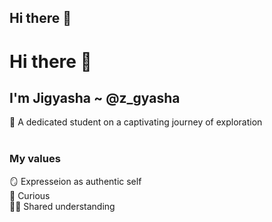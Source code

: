 ## Hi there 👋

# Hi there 👋
## I'm Jigyasha ~ @z_gyasha
👩 A dedicated student on a captivating journey of exploration 
<br><br>
### My values
🪞 Expresseion as authentic self <br>
💭 Curious<br>
🙌🏼 Shared understanding<br> 
  
<!--
**jigyasha-rjb/jigyasha-rjb** is a ✨ _special_ ✨ repository because its `README.md` (this file) appears on your GitHub profile.

Here are some ideas to get you started:

- 🔭 I’m currently working on ...
- 🌱 I’m currently learning ...
- 👯 I’m looking to collaborate on ...
- 🤔 I’m looking for help with ...
- 💬 Ask me about ...
- 📫 How to reach me: ...
- 😄 Pronouns: ...
- ⚡ Fun fact: ...
-->
